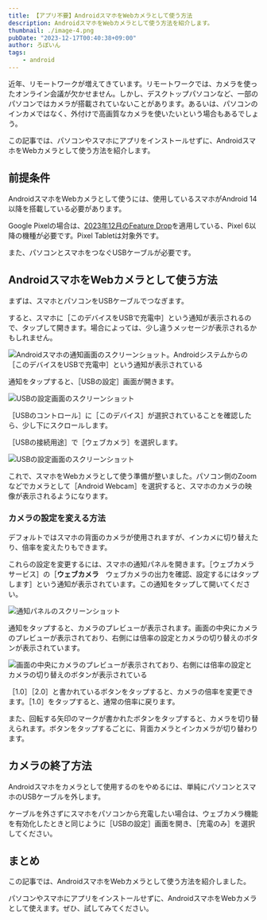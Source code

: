 ```yaml
---
title: 【アプリ不要】AndroidスマホをWebカメラとして使う方法
description: AndroidスマホをWebカメラとして使う方法を紹介します。
thumbnail: ./image-4.png
pubDate: "2023-12-17T00:40:38+09:00"
author: ろぼいん
tags:
    - android
---
```


近年、リモートワークが増えてきています。リモートワークでは、カメラを使ったオンライン会議が欠かせません。しかし、デスクトップパソコンなど、一部のパソコンではカメラが搭載されていないことがあります。あるいは、パソコンのインカメではなく、外付けで高画質なカメラを使いたいという場合もあるでしょう。

この記事では、パソコンやスマホにアプリをインストールせずに、AndroidスマホをWebカメラとして使う方法を紹介します。

## 前提条件

AndroidスマホをWebカメラとして使うには、使用しているスマホがAndroid 14以降を搭載している必要があります。

Google Pixelの場合は、[2023年12月のFeature Drop](https://support.google.com/pixelphone/thread/247298790/2023-%E5%B9%B4-12-%E6%9C%88%E3%81%AE-feature-drop?hl=ja)を適用している、Pixel 6以降の機種が必要です。Pixel Tabletは対象外です。

また、パソコンとスマホをつなぐUSBケーブルが必要です。

## AndroidスマホをWebカメラとして使う方法

まずは、スマホとパソコンをUSBケーブルでつなぎます。

すると、スマホに［このデバイスをUSBで充電中］という通知が表示されるので、タップして開きます。場合によっては、少し違うメッセージが表示されるかもしれません。

![Androidスマホの通知画面のスクリーンショット。Androidシステムからの［このデバイスをUSBで充電中］という通知が表示されている](./image.png)

通知をタップすると、［USBの設定］画面が開きます。

![USBの設定画面のスクリーンショット](./Screenshot_20231217-001258.png)

［USBのコントロール］に［このデバイス］が選択されていることを確認したら、少し下にスクロールします。

［USBの接続用途］で［ウェブカメラ］を選択します。

![USBの設定画面のスクリーンショット](./image-1.png)

これで、スマホをWebカメラとして使う準備が整いました。パソコン側のZoomなどでカメラとして［Android Webcam］を選択すると、スマホのカメラの映像が表示されるようになります。

### カメラの設定を変える方法

デフォルトではスマホの背面のカメラが使用されますが、インカメに切り替えたり、倍率を変えたりもできます。

これらの設定を変更するには、スマホの通知パネルを開きます。［ウェブカメラサービス］の［**ウェブカメラ**　ウェブカメラの出力を確認、設定するにはタップします］という通知が表示されています。この通知をタップして開いてください。

![通知パネルのスクリーンショット](./image-2.png)

通知をタップすると、カメラのプレビューが表示されます。画面の中央にカメラのプレビューが表示されており、右側には倍率の設定とカメラの切り替えのボタンが表示されています。

![画面の中央にカメラのプレビューが表示されており、右側には倍率の設定とカメラの切り替えのボタンが表示されている](./image-3.png)

［1.0］［2.0］と書かれているボタンをタップすると、カメラの倍率を変更できます。［1.0］をタップすると、通常の倍率に戻ります。

また、回転する矢印のマークが書かれたボタンをタップすると、カメラを切り替えられます。ボタンをタップするごとに、背面カメラとインカメラが切り替わります。

## カメラの終了方法

Androidスマホをカメラとして使用するのをやめるには、単純にパソコンとスマホのUSBケーブルを外します。

ケーブルを外さずにスマホをパソコンから充電したい場合は、ウェブカメラ機能を有効化したときと同じように［USBの設定］画面を開き、［充電のみ］を選択してください。

## まとめ

この記事では、AndroidスマホをWebカメラとして使う方法を紹介しました。

パソコンやスマホにアプリをインストールせずに、AndroidスマホをWebカメラとして使えます。ぜひ、試してみてください。
